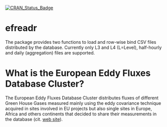 [![CRAN_Status_Badge](http://www.r-pkg.org/badges/version/efreadr)](http://cran.r-project.org/package=efreadr)

# efreadr

The package provides two functions to load and row-wise bind CSV files distributed by the database. Currently only L3 and L4 (L=Level), half-hourly and daily (aggregation) files are supported.

# What is the European Eddy Fluxes Database Cluster?

The European Eddy Fluxes Database Cluster distributes fluxes of different Green House Gases measured mainly using the eddy covariance technique acquired in sites involved in EU projects but also single sites in Europe, Africa and others continents that decided to share their measurements in the database (cit. [web site](http://gaia.agraria.unitus.it)). 


